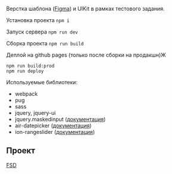 Верстка шаблона ([Figma](https://www.figma.com/file/MumYcKVk9RkKZEG6dR5E3A/FSD-education-program.-The-2nd-task)) и UIKit в рамках тестового задания.

Установка проекта ```npm i```

Запуск сервера ```npm run dev```

Сборка проекта ```npm run build```

Деплой на github pages (только после сборки на продакшн)Ж
```
npm run build:prod
npm run deploy
```

Используемые библиотеки:
- webpack
- pug
- sass
- jquery, jquery-ui
- jquery.maskedinput ([документация](https://github.com/digitalBush/jquery.maskedinput))
- air-datepicker ([документация](http://t1m0n.name/air-datepicker/docs/index-ru.html))
- ion-rangeslider ([документация](http://ionden.com/a/plugins/ion.rangeSlider/))

## Проект
[FSD](https://dgrtf.github.io/FSD/)